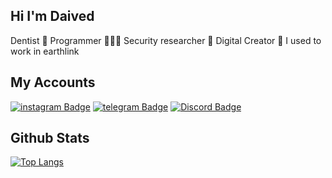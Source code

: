 ## Hi I'm Daived 

Dentist 🦷
Programmer 🧑🏻‍💻
Security researcher 🔐
Digital Creator 📀
I used to work in earthlink



## My Accounts
[![instagram Badge](https://img.shields.io/badge/-@eii3-e74c3c?style=flat&labelColor=e84393&logo=instagram&logoColor=white)](https://instagram.com/eii3)
[![telegram Badge](https://img.shields.io/badge/-@Daiived-1ca0f1?style=flat&labelColor=1ca0f1&logo=telegram&logoColor=white)](https://t.me/Daiived)
[![Discord Badge](https://img.shields.io/badge/-Daived-607aa3?style=flat&labelColor=44658b&logo=Discord&logoColor=white)](https://discordapp.com/users/314721544901361664)












## Github Stats



[![Top Langs](https://github-readme-stats.vercel.app/api/top-langs/?username=McDaived&langs_count=8)](https://github.com/anuraghazra/github-readme-stats)
